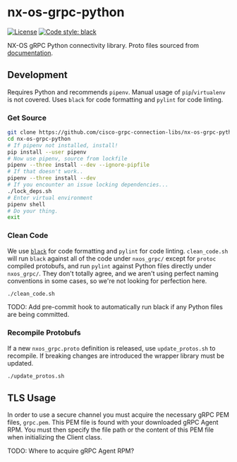 # nx-os-grpc-python

[![License](https://img.shields.io/badge/License-Apache%202.0-blue.svg)](https://opensource.org/licenses/Apache-2.0)
[![Code style: black](https://img.shields.io/badge/code%20style-black-000000.svg)](https://github.com/ambv/black)

NX-OS gRPC Python connectivity library. Proto files sourced from [documentation](https://www.cisco.com/c/en/us/td/docs/switches/datacenter/nexus9000/sw/7-x/programmability/guide/b_Cisco_Nexus_9000_Series_NX-OS_Programmability_Guide_7x/b_Cisco_Nexus_9000_Series_NX-OS_Programmability_Guide_7x_chapter_010111.html#id_41517).

## Development
Requires Python and recommends `pipenv`. Manual usage of `pip`/`virtualenv` is not covered. Uses `black` for code formatting and `pylint` for code linting.

### Get Source

```bash
git clone https://github.com/cisco-grpc-connection-libs/nx-os-grpc-python.git
cd nx-os-grpc-python
# If pipenv not installed, install!
pip install --user pipenv
# Now use pipenv, source from lockfile
pipenv --three install --dev --ignore-pipfile
# If that doesn't work..
pipenv --three install --dev
# If you encounter an issue locking dependencies...
./lock_deps.sh
# Enter virtual environment
pipenv shell
# Do your thing.
exit
```

### Clean Code
We use [`black`](https://github.com/ambv/black) for code formatting and `pylint` for code linting. `clean_code.sh` will run `black` against all of the code under `nxos_grpc/` except for `protoc` compiled protobufs, and run `pylint` against Python files directly under `nxos_grpc/`. They don't totally agree, and we aren't using perfect naming conventions in some cases, so we're not looking for perfection here.

```bash
./clean_code.sh
```

TODO: Add pre-commit hook to automatically run black if any Python files are being committed.

### Recompile Protobufs
If a new `nxos_grpc.proto` definition is released, use `update_protos.sh` to recompile. If breaking changes are introduced the wrapper library must be updated.

```bash
./update_protos.sh
```


## TLS Usage
In order to use a secure channel you must acquire the necessary gRPC PEM files, `grpc.pem`. This PEM file is found with your downloaded gRPC Agent RPM. You must then specify the file path or the content of this PEM file when initializing the Client class.

TODO: Where to acquire gRPC Agent RPM?  
